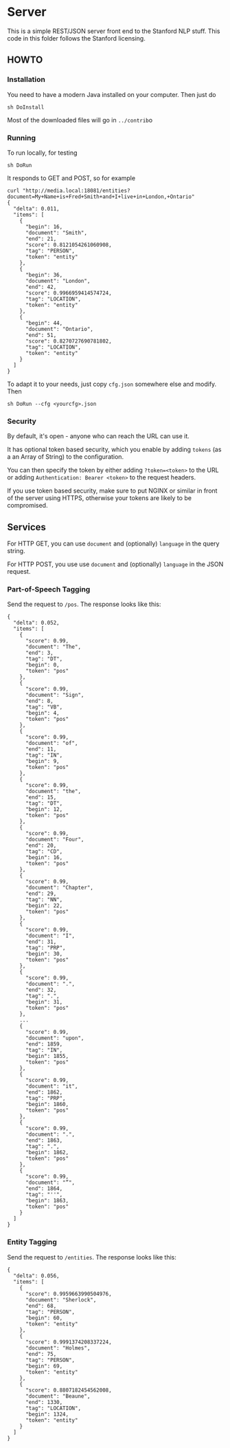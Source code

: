 # Server

This is a simple REST/JSON server front end to the Stanford NLP stuff.
This code in this folder follows the Stanford licensing.

## HOWTO
### Installation

You need to have a modern Java installed on your computer.
Then just do

    sh DoInstall

Most of the downloaded files will go in `../contrib`o

### Running

To run locally, for testing

    sh DoRun

It responds to GET and POST, so for example

    curl "http://media.local:18081/entities?document=My+Name+is+Fred+Smith+and+I+live+in+London,+Ontario"
    {
      "delta": 0.011,
      "items": [
        {
          "begin": 16,
          "document": "Smith",
          "end": 21,
          "score": 0.8121054261060908,
          "tag": "PERSON",
          "token": "entity"
        },
        {
          "begin": 36,
          "document": "London",
          "end": 42,
          "score": 0.9966959414574724,
          "tag": "LOCATION",
          "token": "entity"
        },
        {
          "begin": 44,
          "document": "Ontario",
          "end": 51,
          "score": 0.8270727690781802,
          "tag": "LOCATION",
          "token": "entity"
        }
      ]
    }

To adapt it to your needs, just copy `cfg.json`
somewhere else and modify. Then

    sh DoRun --cfg <yourcfg>.json

### Security

By default, it's open - anyone who can reach the URL can use it.

It has optional token based security, which you enable by adding
`tokens` (as a an Array of String) to the configuration.

You can then specify the token by either adding `?token=<token>`
to the URL or adding `Authentication: Bearer <token>` to the
request headers.

If you use token based security, make sure to put NGINX or similar
in front of the server using HTTPS, otherwise your tokens are 
likely to be compromised. 

## Services

For HTTP GET, you can use `document` and (optionally) `language`
in the query string.

For HTTP POST, you use use `document` and (optionally) `language`
in the JSON request.

### Part-of-Speech Tagging
    
Send the request to `/pos`. The response looks like this:

    {
      "delta": 0.052,
      "items": [
        {
          "score": 0.99,
          "document": "The",
          "end": 3,
          "tag": "DT",
          "begin": 0,
          "token": "pos"
        },
        {
          "score": 0.99,
          "document": "Sign",
          "end": 8,
          "tag": "VB",
          "begin": 4,
          "token": "pos"
        },
        {
          "score": 0.99,
          "document": "of",
          "end": 11,
          "tag": "IN",
          "begin": 9,
          "token": "pos"
        },
        {
          "score": 0.99,
          "document": "the",
          "end": 15,
          "tag": "DT",
          "begin": 12,
          "token": "pos"
        },
        {
          "score": 0.99,
          "document": "Four",
          "end": 20,
          "tag": "CD",
          "begin": 16,
          "token": "pos"
        },
        {
          "score": 0.99,
          "document": "Chapter",
          "end": 29,
          "tag": "NN",
          "begin": 22,
          "token": "pos"
        },
        {
          "score": 0.99,
          "document": "I",
          "end": 31,
          "tag": "PRP",
          "begin": 30,
          "token": "pos"
        },
        {
          "score": 0.99,
          "document": ".",
          "end": 32,
          "tag": ".",
          "begin": 31,
          "token": "pos"
        },
        ...
        {
          "score": 0.99,
          "document": "upon",
          "end": 1859,
          "tag": "IN",
          "begin": 1855,
          "token": "pos"
        },
        {
          "score": 0.99,
          "document": "it",
          "end": 1862,
          "tag": "PRP",
          "begin": 1860,
          "token": "pos"
        },
        {
          "score": 0.99,
          "document": ".",
          "end": 1863,
          "tag": ".",
          "begin": 1862,
          "token": "pos"
        },
        {
          "score": 0.99,
          "document": "”",
          "end": 1864,
          "tag": "''",
          "begin": 1863,
          "token": "pos"
        }
      ]
    }


### Entity Tagging

Send the request to `/entities`. The response looks like this:

    {
      "delta": 0.056,
      "items": [
        {
          "score": 0.9959663990504976,
          "document": "Sherlock",
          "end": 68,
          "tag": "PERSON",
          "begin": 60,
          "token": "entity"
        },
        {
          "score": 0.9991374208337224,
          "document": "Holmes",
          "end": 75,
          "tag": "PERSON",
          "begin": 69,
          "token": "entity"
        },
        {
          "score": 0.8807182454562008,
          "document": "Beaune",
          "end": 1330,
          "tag": "LOCATION",
          "begin": 1324,
          "token": "entity"
        }
      ]
    }


